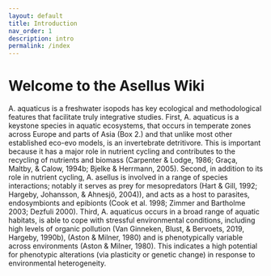 ```yaml
---
layout: default
title: Introduction
nav_order: 1
description: intro
permalink: /index
---
```


# Welcome to the Asellus Wiki 

A. aquaticus is a freshwater isopods has key ecological and methodological features that facilitate truly integrative studies. First, A. aquaticus is a keystone species in aquatic ecosystems, that occurs in temperate zones across Europe and parts of Asia (Box 2.) and that unlike most other established eco-evo models, is an invertebrate detritivore. This is important because it has a major role in nutrient cycling and contributes to the recycling of nutrients and biomass (Carpenter & Lodge, 1986; Graça, Maltby, & Calow, 1994b; Bjelke & Herrmann, 2005). Second, in addition to its role in nutrient cycling, A. asellus is involved in a range of species interactions; notably it serves as prey for mesopredators (Hart & Gill, 1992; Hargeby, Johansson, & Ahnesjö, 2004)), and acts as a host to parasites, endosymbionts and epibionts (Cook et al. 1998; Zimmer and Bartholme 2003; Dezfuli 2000). Third, A. aquaticus occurs in a broad range of aquatic habitats, is able to cope with stressful environmental conditions, including high levels of organic pollution (Van Ginneken, Blust, & Bervoets, 2019, Hargeby, 1990b), (Aston & Milner, 1980) and is phenotypically variable across environments (Aston & Milner, 1980). This indicates a high potential for phenotypic alterations (via plasticity or genetic change) in response to environmental heterogeneity. 